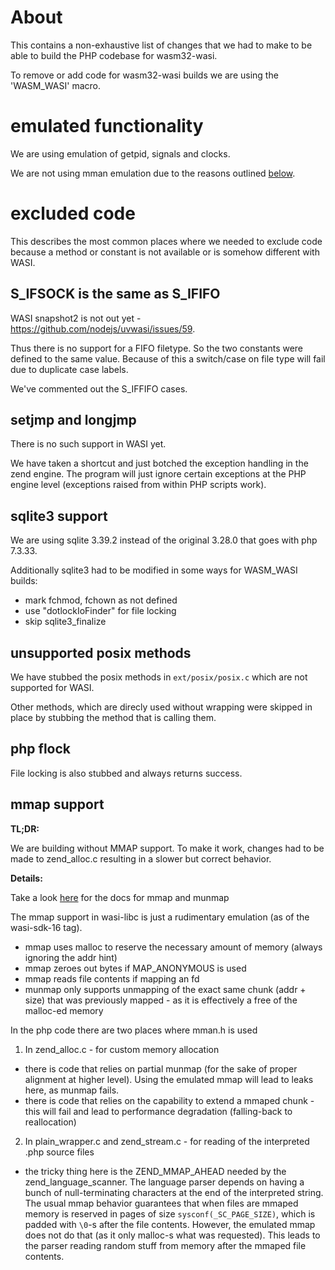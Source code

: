 # About

This contains a non-exhaustive list of changes that we had to make to be able to build the PHP codebase for wasm32-wasi.

To remove or add code for wasm32-wasi builds we are using the 'WASM_WASI' macro.

# emulated functionality

We are using emulation of getpid, signals and clocks.

We are not using mman emulation due to the reasons outlined [below](#mmap-support).

# excluded code

This describes the most common places where we needed to exclude code because
a method or constant is not available or is somehow different with WASI.

## S_IFSOCK is the same as S_IFIFO

WASI snapshot2 is not out yet - https://github.com/nodejs/uvwasi/issues/59.

Thus there is no support for a FIFO filetype. So the two constants were
defined to the same value. Because of this a switch/case on file type will fail
due to duplicate case labels.

We've commented out the S_IFFIFO cases.

## setjmp and longjmp

There is no such support in WASI yet.

We have taken a shortcut and just botched the exception handling in the zend
engine. The program will just ignore certain exceptions at the PHP engine level
(exceptions raised from within PHP scripts work).

## sqlite3 support

We are using sqlite 3.39.2 instead of the original 3.28.0 that goes with php 7.3.33.

Additionally sqlite3 had to be modified in some ways for WASM_WASI builds:

 - mark fchmod, fchown as not defined
 - use "dotlockIoFinder" for file locking
 - skip sqlite3_finalize

## unsupported posix methods

We have stubbed the posix methods in `ext/posix/posix.c` which are not supported for WASI.

Other methods, which are direcly used without wrapping were skipped in place by stubbing
the method that is calling them.

## php flock

File locking is also stubbed and always returns success.

## mmap support

**TL;DR:** 

We are building without MMAP support. To make it work, changes had to be made to zend_alloc.c resulting in a slower but correct behavior.


**Details:** 

Take a look [here](https://linux.die.net/man/2/mmap) for the docs for mmap and munmap

The mmap support in wasi-libc is just a rudimentary emulation (as of the wasi-sdk-16 tag).

 - mmap uses malloc to reserve the necessary amount of memory (always ignoring the addr hint)
 - mmap zeroes out bytes if MAP_ANONYMOUS is used
 - mmap reads file contents if mapping an fd
 - munmap only supports unmapping of the exact same chunk (addr + size) that was previously mapped - as it is effectively a free of the malloc-ed memory

In the php code there are two places where mman.h is used

1. In zend_alloc.c - for custom memory allocation

 - there is code that relies on partial munmap (for the sake of proper alignment at higher level). Using the emulated mmap will lead to leaks here, as munmap fails.
 - there is code that relies on the capability to extend a mmaped chunk - this will fail and lead to performance degradation (falling-back to reallocation)

2. In plain_wrapper.c and zend_stream.c - for reading of the interpreted .php source files

 - the tricky thing here is the ZEND_MMAP_AHEAD needed by the zend_language_scanner. The language parser depends on having a bunch of null-terminating characters at the end of the interpreted string. The usual mmap behavior guarantees that when files are mmaped memory is reserved in pages of size `sysconf(_SC_PAGE_SIZE)`, which is padded with `\0`-s after the file contents. However, the emulated mmap does not do that (as it only malloc-s what was requested). This leads to the parser reading random stuff from memory after the mmaped file contents. 


